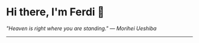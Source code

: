 <h1>Hi there, I'm Ferdi 👋</h1>

<p><em>
  "Heaven is right where you are standing." — Morihei Ueshiba
</em></p>

---
